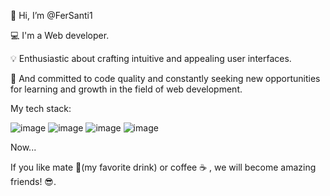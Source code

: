 👋 Hi, I’m @FerSanti1

💻 I'm a Web developer.

💡 Enthusiastic about crafting intuitive and appealing user interfaces.

🧭 And committed to code quality and constantly seeking new opportunities for learning and growth in the field of web development.

My tech stack: 

![image](https://github.com/FerSanti1/FerSanti1/assets/133264081/761c18fc-a906-4947-b86b-8c6f3279c1dc)
![image](https://github.com/FerSanti1/FerSanti1/assets/133264081/2240a5bc-4310-4f01-bddd-c0eda124884d)
![image](https://github.com/FerSanti1/FerSanti1/assets/133264081/f8e55aa9-e19f-445f-81d7-c88373add5c2)
![image](https://github.com/FerSanti1/FerSanti1/assets/133264081/a7bd2173-1c2a-4358-8e9d-f4a5eba13098)


Now...

If you like mate 🧉(my favorite drink) or coffee ☕️ , we will become amazing friends! 😎.

<!---
FerSanti1/FerSanti1 is a ✨ special ✨ repository because its `README.md` (this file) appears on your GitHub profile.
You can click the Preview link to take a look at your changes.
--->
